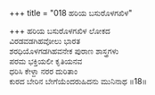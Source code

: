 +++
title = "018 ಹರಿಯ ಬಸುರೊಳಗಖಿಳ"

+++
ಹರಿಯ ಬಸುರೊಳಗಖಿಳ ಲೋಕದ  
ವಿರಡವಡಗಿಹವೋಲು ಭಾರತ  
ಶರಧಿಯೊಳಗಡಗಿಹವನೇಕ ಪುರಾಣ ಶಾಸ್ತ್ರಗಳು  
ಪರಮ ಭಕ್ತಿಯಲೀ ಕೃತಿಯನವ  
ಧರಿಸಿ ಕೇಳ್ದಾ ನರರ ದುರಿತಾಂ  
ಕುರದ ಬೇರಿನ ಬೇಗೆಯೆಂದರುಹಿದನು ಮುನಿನಾಥ     ॥18॥